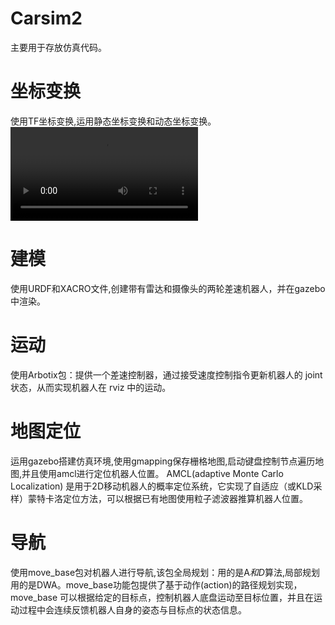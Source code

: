 # Carsim2
主要用于存放仿真代码。

# 坐标变换
使用TF坐标变换,运用静态坐标变换和动态坐标变换。
![如下图所示](https://github.com/Lily-Dai/Carsim2/blob/master/amcl%E6%8E%A7%E5%88%B6%E5%B0%8F%E8%BD%A6%E8%BF%90%E5%8A%A8.mov)
# 建模
使用URDF和XACRO文件,创建带有雷达和摄像头的两轮差速机器人，并在gazebo中渲染。

# 运动
使用Arbotix包：提供一个差速控制器，通过接受速度控制指令更新机器人的 joint 状态，从而实现机器人在 rviz 中的运动。

# 地图定位
运用gazebo搭建仿真环境,使用gmapping保存栅格地图,启动键盘控制节点遍历地图,并且使用amcl进行定位机器人位置。
AMCL(adaptive Monte Carlo Localization) 是用于2D移动机器人的概率定位系统，它实现了自适应（或KLD采样）蒙特卡洛定位方法，可以根据已有地图使用粒子滤波器推算机器人位置。

# 导航
使用move_base包对机器人进行导航,该包全局规划：用的是A*和D*算法,局部规划用的是DWA。move_base功能包提供了基于动作(action)的路径规划实现，move_base 可以根据给定的目标点，控制机器人底盘运动至目标位置，并且在运动过程中会连续反馈机器人自身的姿态与目标点的状态信息。


